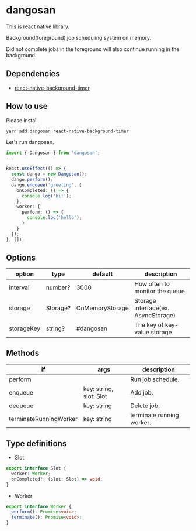 # dangosan

This is react native library.

Background(foreground) job scheduling system on memory.

Did not complete jobs in the foreground will also continue running in the background.

## Dependencies

- [react-native-background-timer](https://github.com/ocetnik/react-native-background-timer)

## How to use

Please install.

```
yarn add dangosan react-native-background-timer
```

Let's run dangosan.

```typescript
import { Dangosan } from 'dangosan';
...

React.useEffect(() => {
  const dango = new Dangosan();
  dango.perform();
  dango.enqueue('greeting', {
    onCompleted: () => {
      console.log('hi!');
    },
    worker: {
      perform: () => {
        console.log('hello');
      }
    }
  });
}, []);
```

## Options

|option| type | default | description |
|------|------|---------|-------------|
|interval|number?| 3000 | How often to monitor the queue |
|storage | Storage? | OnMemoryStorage | Storage interface(ex. AsyncStorage) |
|storageKey | string? | #dangosan | The key of key-value storage |

## Methods

| if                    | args        |               description |
|-----------------------|-------------|---------------------------|
|perform                |             | Run job schedule. |
|enqueue | key: string, slot: Slot    | Add job. |
|dequeue | key: string                | Delete job.  |
|terminateRunningWorker | key: string | terminate running worker. |

## Type definitions

- Slot

```typescript
export interface Slot {
  worker: Worker;
  onCompleted?: (slot: Slot) => void;
}
```

- Worker

```typescript
export interface Worker {
  perform(): Promise<void>;
  terminate(): Promise<void>;
}
```
